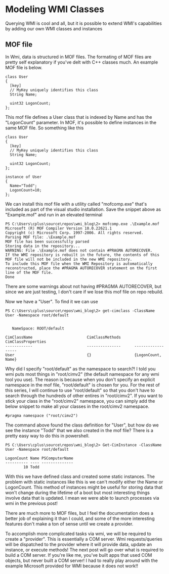 # Modeling WMI Classes

Querying WMI is cool and all, but it is possible to extend WMI's capabilities by adding our own WMI classes and instances

## MOF file
In Wmi, data is structured in MOF files. The formating of MOF files are pretty self explanatory if you've delt with C++ classes much.  An example MOF file is below.
```
class User
{
  [key]
  // MyKey uniquely identifies this class
  String Name;   

  uint32 LogonCount;
};
```

This mof file defines a User class that is indexed by Name and has the "LogonCount" parameter.  In MOF, it's possible to define instances in the same MOF file.  So something like this
```
class User
{
  [key]
  // MyKey uniquely identifies this class
  String Name;   

  uint32 LogonCount;
};

instance of User
{
  Name="Todd";
  LogonCount=10;
};
```

We can install this mof file with a utility called "mofcomp.exe" that's included as part of the visual studio installation.  Save the snippet above as "Example.mof" and run in an elevated terminal
```
PS C:\Users\cplus\source\repos\wmi_blog\2> mofcomp.exe .\Example.mof
Microsoft (R) MOF Compiler Version 10.0.22621.1
Copyright (c) Microsoft Corp. 1997-2006. All rights reserved.
Parsing MOF file: .\Example.mof
MOF file has been successfully parsed
Storing data in the repository...
WARNING: File .\Example.mof does not contain #PRAGMA AUTORECOVER.
If the WMI repository is rebuilt in the future, the contents of this MOF file will not be included in the new WMI repository.
To include this MOF file when the WMI Repository is automatically reconstructed, place the #PRAGMA AUTORECOVER statement on the first line of the MOF file.
Done
```

There are some warnings about not having #PRAGMA AUTORECOVER, but since we are just testing, I don't care if we lose this mof file on repo rebuild.

Now we have a "User".  To find it we can use
```
PS C:\Users\cplus\source\repos\wmi_blog\2> get-cimclass -ClassName User -Namespace root/default


   NameSpace: ROOT/default

CimClassName                        CimClassMethods      CimClassProperties
------------                        ---------------      ------------------
User                                {}                   {LogonCount, Name}
```

Why did I specify "root/default" as the namespace to search?!  I told you wmi puts most things in "root/cimv2" (the default namespace for any wmi tool you use).  The reason is because when you don't specify an explicit namespace in the mof file, "root/default" is chosen for you. For the rest of this series, I will continue to use "root/default" so that you don't have to search through the hundreds of other entires in "root/cimv2".  If you want to stick your class in the "root/cimv2" namespace, you can simply add the below snippet to make all your classes in the root/cimv2 namespace.
```
#pragma namespace ("root/cimv2")
```

The command above found the class definition for "User", but how do we see the instance "Todd" that we also created in the mof file?  There is a pretty easy way to do this in powershell.
```
PS C:\Users\cplus\source\repos\wmi_blog\2> Get-CimInstance -ClassName User -Namespace root/default

LogonCount Name PSComputerName
---------- ---- --------------
        10 Todd
```

With this we have defined class and created some static instances.  The problem with static instances like this is we can't modify either the Name or LogonCount.  This method of instances might be useful for storing data that won't change during the lifetime of a boot but most interesting things involve data that is updated.  I mean we were able to launch processes via wmi in the previous post!

There are much more to MOF files, but I feel the documentation does a better job of explaining it than I could, and some of the more interesting features don't make a ton of sense until we create a provider.

To accomplish more complicated tasks via wmi, we will be required to create a "provider".  This is essentially a COM server.  Wmi requests/queries will be dispatched to the provider where it will provide data, update an instance, or execute methods!  The next post will go over what is required to build a COM server.  If you're like me, you've built apps that used COM objects, but never built a COM server!  I had to really play around with the example Microsoft provided for WMI because it does not work!!